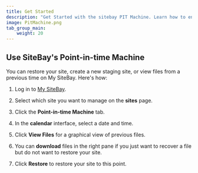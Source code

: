 ```yaml
---
title: Get Started
description: "Get Started with the sitebay PIT Machine. Learn how to enable the PIT Machine and manage your backups."
image: PitMachine.png
tab_group_main:
    weight: 20
---
```


## Use SiteBay's Point-in-time Machine

You can restore your site, create a new staging site, or view files from a previous time on My SiteBay.  Here's how:

1.  Log in to [My SiteBay](https://my.sitebay.org).

1.  Select which site you want to manage on the **sites** page.

1.  Click the **Point-in-time Machine** tab.

1.  In the **calendar** interface, select a date and time.

1.  Click **View Files** for a graphical view of previous files.

1. You can **download** files in the right pane if you just want to recover a file but do not want to restore your site.

1.  Click **Restore** to restore your site to this point.